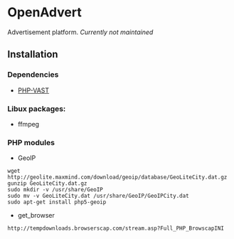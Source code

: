 OpenAdvert
============

Advertisement platform. _Currently not maintained_

Installation
------------

### Dependencies

* [PHP-VAST](https://github.com/sokil/php-vast)

### Libux packages:

* ffmpeg

### PHP modules

* GeoIP
```
wget http://geolite.maxmind.com/download/geoip/database/GeoLiteCity.dat.gz
gunzip GeoLiteCity.dat.gz
sudo mkdir -v /usr/share/GeoIP
sudo mv -v GeoLiteCity.dat /usr/share/GeoIP/GeoIPCity.dat
sudo apt-get install php5-geoip
```
* get_browser
```
http://tempdownloads.browserscap.com/stream.asp?Full_PHP_BrowscapINI
```
